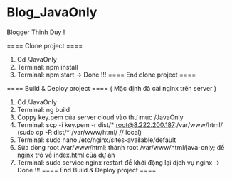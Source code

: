# Blog_JavaOnly
Blogger Thinh Duy !

==== Clone project ====
1. Cd /JavaOnly
2. Terminal: npm install
3. Terminal: npm start  -> Done !!!
==== End clone project ====


==== Build & Deploy project ====
( Mặc định đã cài nginx trên server )
1. Cd /JavaOnly
2. Terminal: ng build
3. Coppy key.pem của server cloud vào thư mục /JavaOnly
4. Terminal: scp -i key.pem -r dist/* root@8.222.200.187:/var/www/html/         (sudo cp -R dist/* /var/www/html/ // local)
5. Terminal: sudo nano /etc/nginx/sites-available/default
6. Sửa dòng root /var/www/html; thành root /var/www/html/java-only; để nginx trỏ về index.html của dự án 
7. Terminal: sudo service nginx restart để khởi động lại dịch vụ nginx -> Done !!!
==== End Build & Deploy project ====
